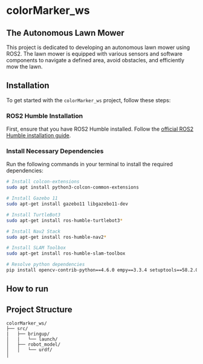 # colorMarker_ws

## The Autonomous Lawn Mower

This project is dedicated to developing an autonomous lawn mower using ROS2. The lawn mower is equipped with various sensors and software components to navigate a defined area, avoid obstacles, and efficiently mow the lawn.

## Installation

To get started with the `colorMarker_ws` project, follow these steps:

### ROS2 Humble Installation

First, ensure that you have ROS2 Humble installed. Follow the [official ROS2 Humble installation guide](https://docs.ros.org/en/humble/Installation.html).

### Install Necessary Dependencies

Run the following commands in your terminal to install the required dependencies:

```bash
# Install colcon-extensions
sudo apt install python3-colcon-common-extensions

# Install Gazebo 11
sudo apt-get install gazebo11 libgazebo11-dev

# Install TurtleBot3
sudo apt-get install ros-humble-turtlebot3*

# Install Nav2 Stack
sudo apt-get install ros-humble-nav2*

# Install SLAM Toolbox
sudo apt-get install ros-humble-slam-toolbox

# Resolve python dependencies
pip install opencv-contrib-python==4.6.0 empy==3.3.4 setuptools==58.2.0
```
## How to run

## Project Structure
```
colorMarker_ws/
├── src/
|   ├── bringup/
│   |   └── launch/
│   ├── robot_model/
│   │   └── urdf/
│   
```
